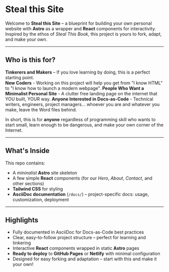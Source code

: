 # Steal this Site

Welcome to **Steal this Site** – a blueprint for building your own personal website with **Astro** as a wrapper and **React** components for interactivity. Inspired by the ethos of *Steal This Book*, this project is yours to fork, adapt, and make your own.

---

## Who is this for?

**Tinkerers and Makers** – If you love learning by doing, this is a perfect starting point.  
**New Coders** - Working on this project will help you get from "I know HTML" to "I know how to launch a modern webpage".
**People Who Want a Minimalist Personal Site** - A clutter free landing page on the internet that YOU built, YOUR way.
**Anyone Interested in Docs-as-Code** - Technical writers, engineers, project managers... whoever you are and whatever you make, leave the Word files behind. 

In short, this is for **anyone** regardless of programming skill who wants to start small, learn enough to be dangerous, and make your own corner of the Internet.

---

## What's Inside

This repo contains: 

- A *mininalist* **Astro** site skeleton
- A few simple **React** components (for our *Hero*, *About*, *Contact*, and other sections)
- **Tailwind CSS** for styling
- **AsciiDoc documentation** (`/docs/`) – project-specific docs: usage, customization, deployment 

---

## Highlights

- Fully documented in AsciiDoc for Docs-as-Code best practices  
- Clear, easy-to-follow project structure – perfect for learning and tinkering  
- Interactive **React** components wrapped in static **Astro** pages  
- **Ready to deploy** to **GitHub Pages** or **Netlify** with minimal configuration  
- Designed for easy forking and adaptation – start with this and make it your own!
